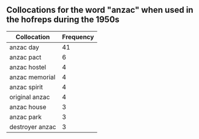 ## Collocations for the word "anzac" when used in the hofreps during the 1950s

| Collocation | Frequency |
|--------------|----------------|
|anzac day|41|
|anzac pact|6|
|anzac hostel|4|
|anzac memorial|4|
|anzac spirit|4|
|original anzac|4|
|anzac house|3|
|anzac park|3|
|destroyer anzac|3|
